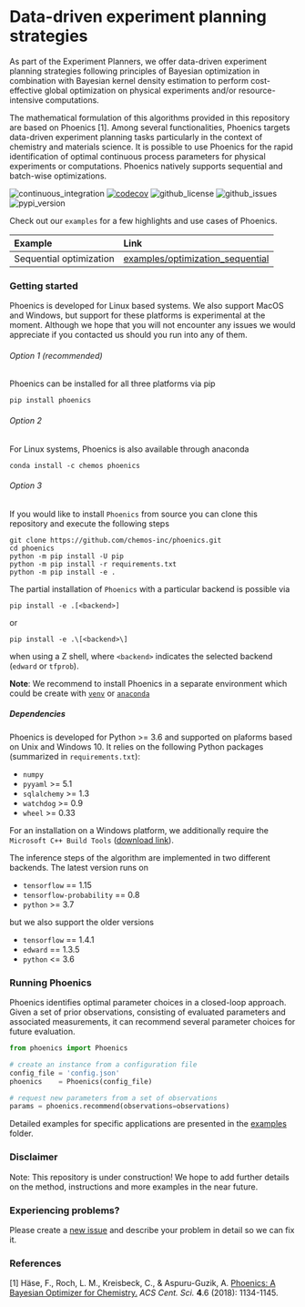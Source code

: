# Data-driven experiment planning strategies 

As part of the Experiment Planners, we offer data-driven experiment planning strategies following principles of Bayesian optimization in combination with Bayesian kernel density estimation to perform cost-effective global optimization on physical experiments and/or resource-intensive computations.

The mathematical formulation of this algorithms provided in this repository are based on Phoenics [1]. Among several functionalities, Phoenics targets data-driven experiment planning tasks particularly in the context of chemistry and materials science. It is possible to use Phoenics for the rapid identification of optimal continuous process parameters for physical experiments or computations. Phoenics natively supports sequential and batch-wise optimizations. 

![continuous_integration](https://github.com/chemos-inc-dev/phoenics/workflows/Continuous%20integration/badge.svg)
[![codecov](https://codecov.io/gh/chemos-inc-dev/phoenics/branch/dev/graph/badge.svg?token=anTJ0HXjI6)](https://codecov.io/gh/chemos-inc-dev/phoenics)
![github_license](https://img.shields.io/github/license/chemos-inc/phoenics)
![github_issues](https://img.shields.io/github/issues/chemos-inc/experiment_planners)
![pypi_version](https://img.shields.io/pypi/v/phoenics)

Check out our `examples` for a few highlights and use cases of Phoenics.

| Example | Link |
|:--------|:-----|
| Sequential optimization           |  [examples/optimization_sequential](https://github.com/chemos-inc/phoenics/tree/master/examples/optimization_sequential)  |



### Getting started

Phoenics is developed for Linux based systems. We also support MacOS and Windows, but support for these platforms is experimental at the moment. Although we hope that you will not encounter any issues we would appreciate if you contacted us should you run into any of them.

###### Option 1 (recommended)
Phoenics can be installed for all three platforms via pip
```
pip install phoenics 
```

###### Option 2
For Linux systems, Phoenics is also available through anaconda
```
conda install -c chemos phoenics
```

###### Option 3
If you would like to install `Phoenics` from source you can clone this repository and execute the following steps

```
git clone https://github.com/chemos-inc/phoenics.git
cd phoenics
python -m pip install -U pip
python -m pip install -r requirements.txt
python -m pip install -e .
```

The partial installation of `Phoenics` with a particular backend is possible via 
```
pip install -e .[<backend>]
```
or
```
pip install -e .\[<backend>\]
```
when using a Z shell, where `<backend>` indicates the selected backend (`edward` or `tfprob`).

**Note**: We recommend to install Phoenics in a separate environment which could be create with [`venv`](https://packaging.python.org/guides/installing-using-pip-and-virtual-environments/) or [`anaconda`](https://docs.conda.io/projects/conda/en/latest/user-guide/tasks/manage-environments.html) 


##### Dependencies 

Phoenics is developed for Python >= 3.6 and supported on plaforms based on Unix and Windows 10. It relies on the following Python packages (summarized in `requirements.txt`):

- `numpy` 
- `pyyaml` >= 5.1
- `sqlalchemy` >= 1.3
- `watchdog` >= 0.9
- `wheel` >= 0.33

For an installation on a Windows platform, we additionally require the `Microsoft C++ Build Tools` ([download link](https://visualstudio.microsoft.com/visual-cpp-build-tools/)).

The inference steps of the algorithm are implemented in two different backends. The latest version runs on 

- `tensorflow` == 1.15
- `tensorflow-probability` == 0.8
- `python` >= 3.7

but we also support the older versions 

- `tensorflow` == 1.4.1
- `edward` == 1.3.5
- `python` <= 3.6


### Running Phoenics

Phoenics identifies optimal parameter choices in a closed-loop approach. Given a set of prior observations, consisting of evaluated parameters and associated measurements, it can recommend several parameter choices for future evaluation. 

```python
from phoenics import Phoenics

# create an instance from a configuration file
config_file = 'config.json'
phoenics    = Phoenics(config_file)

# request new parameters from a set of observations
params = phoenics.recommend(observations=observations)
```
Detailed examples for specific applications are presented in the [examples](https://github.com/chemos-inc/phoenics/tree/master/examples) folder.

### Disclaimer

Note: This repository is under construction! We hope to add further details on the method, instructions and more examples in the near future.

### Experiencing problems?

Please create a [new issue](https://github.com/chemos-inc/phoenics/issues/new/choose) and describe your problem in detail so we can fix it.

### References

[1] Häse, F., Roch, L. M., Kreisbeck, C., & Aspuru-Guzik, A. [Phoenics: A Bayesian Optimizer for Chemistry.](https://pubs.acs.org/doi/abs/10.1021/acscentsci.8b00307) *ACS Cent. Sci.* **4**.6 (2018): 1134-1145.
